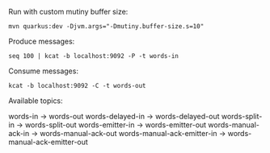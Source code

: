 Run with custom mutiny buffer size:

`mvn quarkus:dev -Djvm.args="-Dmutiny.buffer-size.s=10"`


Produce messages:

`seq 100 | kcat -b localhost:9092 -P -t words-in`

Consume messages:

`kcat -b localhost:9092 -C -t words-out`

Available topics:

words-in -> words-out
words-delayed-in -> words-delayed-out
words-split-in -> words-split-out
words-emitter-in -> words-emitter-out
words-manual-ack-in -> words-manual-ack-out
words-manual-ack-emitter-in -> words-manual-ack-emitter-out